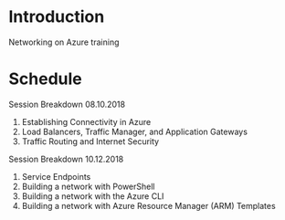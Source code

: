 # Introduction 
Networking on Azure training

# Schedule
Session Breakdown 08.10.2018
1.	Establishing Connectivity in Azure
2.	Load Balancers, Traffic Manager, and Application Gateways
3.	Traffic Routing and Internet Security

Session Breakdown 10.12.2018
1.	Service Endpoints
2.	Building a network with PowerShell
3.	Building a network with the Azure CLI
1.	Building a network with Azure Resource Manager (ARM) Templates

